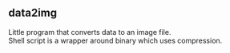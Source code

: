 ## data2img
Little program that converts data to an image file.  
Shell script is a wrapper around binary which uses compression.  